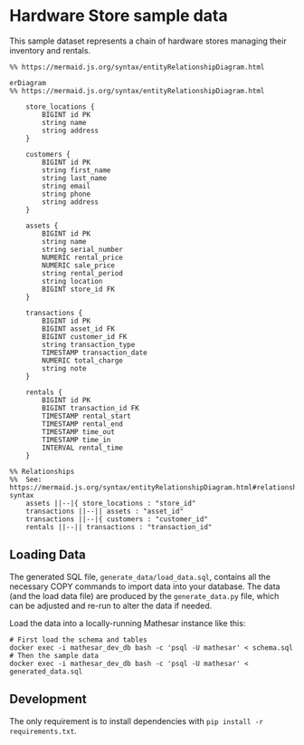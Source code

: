 # Hardware Store sample data

This sample dataset represents a chain of hardware stores managing their inventory and rentals.

```mermaid
%% https://mermaid.js.org/syntax/entityRelationshipDiagram.html

erDiagram
%% https://mermaid.js.org/syntax/entityRelationshipDiagram.html

    store_locations {
        BIGINT id PK
        string name
        string address
    }

    customers {
        BIGINT id PK
        string first_name
        string last_name
        string email
        string phone
        string address
    }

    assets {
        BIGINT id PK
        string name
        string serial_number
        NUMERIC rental_price
        NUMERIC sale_price
        string rental_period
        string location
        BIGINT store_id FK
    }

    transactions {
        BIGINT id PK
        BIGINT asset_id FK
        BIGINT customer_id FK
        string transaction_type
        TIMESTAMP transaction_date
        NUMERIC total_charge
        string note
    }

    rentals {
        BIGINT id PK
        BIGINT transaction_id FK
        TIMESTAMP rental_start
        TIMESTAMP rental_end
        TIMESTAMP time_out
        TIMESTAMP time_in
        INTERVAL rental_time
    }

%% Relationships
%%  See: https://mermaid.js.org/syntax/entityRelationshipDiagram.html#relationship-syntax
    assets ||--|{ store_locations : "store_id"
    transactions ||--|| assets : "asset_id"
    transactions ||--|{ customers : "customer_id"
    rentals ||--|| transactions : "transaction_id"

```


## Loading Data

The generated SQL file, `generate_data/load_data.sql`, contains all the necessary COPY commands to import data into your database. The data (and the load data file) are produced by the `generate_data.py` file, which can be adjusted and re-run to alter the data if needed.

Load the data into a locally-running Mathesar instance like this:

```shell
# First load the schema and tables
docker exec -i mathesar_dev_db bash -c 'psql -U mathesar' < schema.sql
# Then the sample data
docker exec -i mathesar_dev_db bash -c 'psql -U mathesar' < generated_data.sql
```

## Development

The only requirement is to install dependencies with `pip install -r requirements.txt`.
